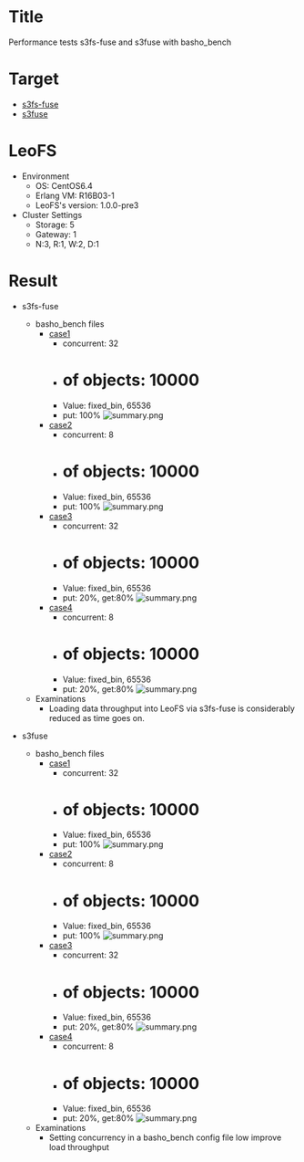 Title
=====
Performance tests s3fs-fuse and s3fuse with basho_bench

Target
======
* [s3fs-fuse](https://github.com/s3fs-fuse/s3fs-fuse)
* [s3fuse](https://code.google.com/p/s3fuse/)

 
LeoFS
======

* Environment
   * OS: CentOS6.4
   * Erlang VM: R16B03-1
   * LeoFS's version: 1.0.0-pre3
* Cluster Settings
   * Storage: 5
   * Gateway: 1
   * N:3, R:1, W:2, D:1

Result
======
* s3fs-fuse
    * basho_bench files 
        * [case1](https://github.com/leo-project/notes/tree/master/leofs_clients/survey/fuse/20140304/tests/s3fs-fuse_load_64k)
            * concurrent: 32
            * # of objects: 10000
            * Value: fixed_bin, 65536
            * put: 100%
![summary.png](https://raw.github.com/leo-project/notes/master/leofs_clients/survey/fuse/20140304/tests/s3fs-fuse_load_64k/summary.png)
        * [case2](https://github.com/leo-project/notes/tree/master/leofs_clients/survey/fuse/20140304/tests/s3fs-fuse_load_64k_with_low_concurrency)
            * concurrent: 8
            * # of objects: 10000
            * Value: fixed_bin, 65536
            * put: 100%
![summary.png](https://raw.github.com/leo-project/notes/master/leofs_clients/survey/fuse/20140304/tests/s3fs-fuse_load_64k_with_low_concurrency/summary.png)
        * [case3](https://github.com/leo-project/notes/tree/master/leofs_clients/survey/fuse/20140304/tests/s3fs-fuse_r8w2_64k)
            * concurrent: 32
            * # of objects: 10000
            * Value: fixed_bin, 65536
            * put: 20%, get:80%
![summary.png](https://raw.github.com/leo-project/notes/master/leofs_clients/survey/fuse/20140304/tests/s3fs-fuse_r8w2_64k/summary.png)
        * [case4](https://github.com/leo-project/notes/tree/master/leofs_clients/survey/fuse/20140304/tests/s3fs-fuse_r8w2_64k_with_low_concurrency)
            * concurrent: 8
            * # of objects: 10000
            * Value: fixed_bin, 65536
            * put: 20%, get:80%
![summary.png](https://raw.github.com/leo-project/notes/master/leofs_clients/survey/fuse/20140304/tests/s3fs-fuse_r8w2_64k_with_low_concurrency/summary.png)
    * Examinations
        * Loading data throughput into LeoFS via s3fs-fuse is considerably reduced as time goes on.

* s3fuse
    * basho_bench files 
        * [case1](https://github.com/leo-project/notes/tree/master/leofs_clients/survey/fuse/20140304/tests/s3fuse_load_64k)
            * concurrent: 32
            * # of objects: 10000
            * Value: fixed_bin, 65536
            * put: 100%
![summary.png](https://raw.github.com/leo-project/notes/master/leofs_clients/survey/fuse/20140304/tests/s3fuse_load_64k/summary.png)
        * [case2](https://github.com/leo-project/notes/tree/master/leofs_clients/survey/fuse/20140304/tests/s3fuse_load_64k_with_low_concurrency)
            * concurrent: 8
            * # of objects: 10000
            * Value: fixed_bin, 65536
            * put: 100%
![summary.png](https://raw.github.com/leo-project/notes/master/leofs_clients/survey/fuse/20140304/tests/s3fuse_load_64k_with_low_concurrency/summary.png)
        * [case3](https://github.com/leo-project/notes/tree/master/leofs_clients/survey/fuse/20140304/tests/s3fuse_r8w2_64k)
            * concurrent: 32
            * # of objects: 10000
            * Value: fixed_bin, 65536
            * put: 20%, get:80%
![summary.png](https://raw.github.com/leo-project/notes/master/leofs_clients/survey/fuse/20140304/tests/s3fuse_r8w2_64k/summary.png)
        * [case4](https://github.com/leo-project/notes/tree/master/leofs_clients/survey/fuse/20140304/tests/s3fuse_r8w2_64k_with_low_concurrency)
            * concurrent: 8
            * # of objects: 10000
            * Value: fixed_bin, 65536
            * put: 20%, get:80%
![summary.png](https://raw.github.com/leo-project/notes/master/leofs_clients/survey/fuse/20140304/tests/s3fuse_r8w2_64k_with_low_concurrency/summary.png)
    * Examinations
        * Setting concurrency in a basho_bench config file low improve load throughput  

